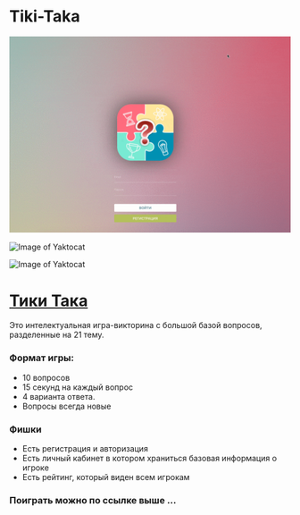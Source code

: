 # Tiki-Taka
![](ezgif.com-optimize.gif)

![Image of Yaktocat](https://s252iva.storage.yandex.net/rdisk/25880de9e4697af469aec39857ec878fbfc634852ee584d6fdf24a5fa390fac7/5e94a711/8Rd1EPWNghLWMcp8ljHyxuWJpog19XiyqRdzQfpxwWCmULvq27ZkMZ889v_leWii9Tk71jcGOjGpbJU14Ifv1w==?uid=60911637&filename=1.png&disposition=inline&hash=&limit=0&content_type=image%2Fpng&tknv=v2&owner_uid=60911637&media_type=image&etag=dd86010ba328a16aff9d72bc63d5fa08&hid=3c9491382c4544754e0e657f0075219a&fsize=889362&rtoken=xK2Z0Yt0t8Fl&force_default=yes&ycrid=na-10ad688e45a4385e83ee2fbf4eecd668-downloader7h&ts=5a32fc23b2640&s=6b370d610f2e9db05696397192fd890fd97063e502388e71b8f6fb8e4d9c6dd8&pb=U2FsdGVkX19uDLCcDKF-OzqBiE7F8iKVHdWrJ23J5IgxzjxDmXUBUwjRAvZzqRGCWQ-W17soiQn5Xo1vPKsyU8X3SjLj2Gb9WbszF5fMxvo)

![Image of Yaktocat](https://s68iva.storage.yandex.net/rdisk/44a60490d92741d470372c15b8ff1dbe4bcb3eadf4ec56c1a2786306d682dee2/5e94b32d/8Rd1EPWNghLWMcp8ljHyxhT2Qx2sZwkyiEYGxPBRcXVefGC6w2O4m5R6MwQ95aQphsGp-8M9ZDduCGT4XXIe7A==?uid=60911637&filename=Screenshot+at+Apr+13+17-43-09.png&disposition=inline&hash=&limit=0&content_type=image%2Fpng&tknv=v2&owner_uid=60911637&hid=ffcff383678b80272f93b646d1c02c9f&media_type=image&fsize=879248&etag=a336b2b565dc5a810ec51acaaf74f274&rtoken=D7rLKXAIGNhX&force_default=yes&ycrid=na-d5a8ef0a4aa992cc1d66e382a4d18295-downloader4h&ts=5a3307b016540&s=ee51c8552ea98e01c503056169d820266b93a6273813a9884e095a3076563092&pb=U2FsdGVkX184xZGATvK_w0CXI0ZgX7e0N47fvN7_8s7kA4RcIk_asAaAd6OLjPsH7KUFpZUasTqSzeZxwJIV3bl82TakpPuwt1WRr8wEh0w)

 # [Тики Така](https://tiki-taka.herokuapp.com/loading)
 
Это интелектуальная игра-викторина с большой базой вопросов, разделенные на 21 тему.

### Формат игры:
* 10 вопросов
* 15 секунд на каждый вопрос
* 4 варианта ответа.
* Вопросы всегда новые
### Фишки
* Есть регистрация и авторизация
* Есть личный кабинет в котором храниться базовая информация о игроке
* Есть рейтинг, который виден всем игрокам

### Поиграть можно по ссылке выше ...
